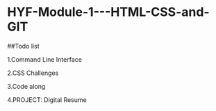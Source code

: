 # HYF-Module-1---HTML-CSS-and-GIT
##Todo list

1.Command Line Interface

2.CSS Challenges

3.Code along

4.PROJECT: Digital Resume
